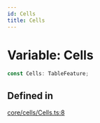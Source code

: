 ```yaml
---
id: Cells
title: Cells
---
```


# Variable: Cells

```ts
const Cells: TableFeature;
```

## Defined in

[core/cells/Cells.ts:8](https://github.com/TanStack/table/blob/b1e6b79157b0debc7222660572b06c8b857f4605/packages/table-core/src/core/cells/Cells.ts#L8)
